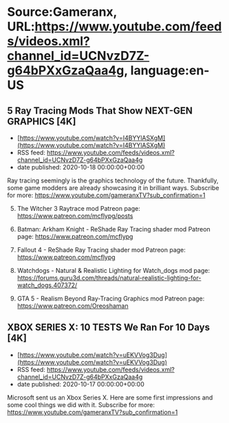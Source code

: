 # Source:Gameranx, URL:https://www.youtube.com/feeds/videos.xml?channel_id=UCNvzD7Z-g64bPXxGzaQaa4g, language:en-US

## 5 Ray Tracing Mods That Show NEXT-GEN GRAPHICS [4K]
 - [https://www.youtube.com/watch?v=I4BYYlASXgM](https://www.youtube.com/watch?v=I4BYYlASXgM)
 - RSS feed: https://www.youtube.com/feeds/videos.xml?channel_id=UCNvzD7Z-g64bPXxGzaQaa4g
 - date published: 2020-10-18 00:00:00+00:00

Ray tracing seemingly is the graphics technology of the future. Thankfully, some game modders are already showcasing it in brilliant ways.
Subscribe for more: https://www.youtube.com/gameranxTV?sub_confirmation=1

5. The Witcher 3 Raytrace mod
Patreon page: https://www.patreon.com/mcflypg/posts

4. Batman: Arkham Knight - ReShade Ray Tracing shader mod
Patreon page: https://www.patreon.com/mcflypg

3. Fallout 4 - ReShade Ray Tracing shader mod
Patreon page: https://www.patreon.com/mcflypg

2. Watchdogs - Natural & Realistic Lighting for Watch_dogs
mod page: https://forums.guru3d.com/threads/natural-realistic-lighting-for-watch_dogs.407372/

1. GTA 5 - Realism Beyond Ray-Tracing Graphics mod
Patreon page: https://www.patreon.com/Oreoshaman

## XBOX SERIES X: 10 TESTS We Ran For 10 Days [4K]
 - [https://www.youtube.com/watch?v=uEKVVog3Dug](https://www.youtube.com/watch?v=uEKVVog3Dug)
 - RSS feed: https://www.youtube.com/feeds/videos.xml?channel_id=UCNvzD7Z-g64bPXxGzaQaa4g
 - date published: 2020-10-17 00:00:00+00:00

Microsoft sent us an Xbox Series X. Here are some first impressions and some cool things we did with it.
Subscribe for more: https://www.youtube.com/gameranxTV?sub_confirmation=1

